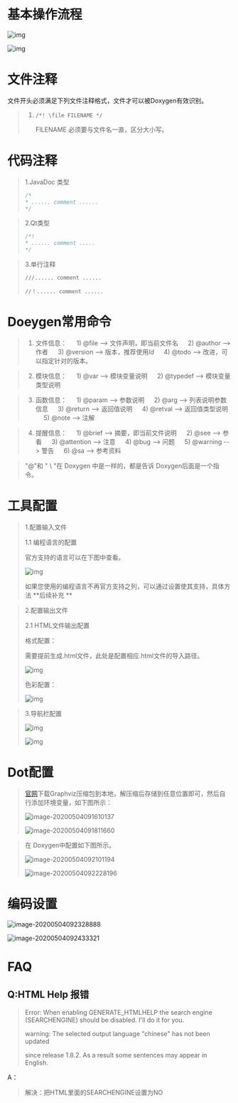 # 基本操作流程

![img](https://upload-images.jianshu.io/upload_images/14066340-4038702178a12cdf.png)

![img](https://upload-images.jianshu.io/upload_images/14066340-fcf30526e9d259c2.png)

# 文件注释

文件开头必须满足下列文件注释格式，文件才可以被Doxygen有效识别。

> 1. `/*! \file FILENAME */`
>
>    FILENAME 必须要与文件名一直，区分大小写。

# 代码注释

> 1.JavaDoc 类型
>
> ```c
> /*
> *	...... comment ......
> */
> ```
>
> 

> 2.Qt类型
>
> ```c
> /*!
> *	...... comment .....
> */
> ```

> 3.单行注释
>
> ```///...... comment ......```
>
> ```//！...... comment ...... ```

# Doeygen常用命令

> 1. 文件信息：
>    　 1) @file    --> 文件声明，即当前文件名
>       　 2) @author --> 作者
>       　 3) @version --> 版本，推荐使用$Id$
>       　 4) @todo   --> 改进，可以指定针对的版本。

> 2. 模块信息：
>    　 1) @var    --> 模块变量说明
>       　 2) @typedef --> 模块变量类型说明

> 3. 函数信息：
>    　 1) @param --> 参数说明
>       　 2) @arg    --> 列表说明参数信息
>       　 3) @return  --> 返回值说明
>       　 4) @retval  --> 返回值类型说明
>       　 5) @note   --> 注解

>4. 提醒信息：
>　      1) @brief          --> 摘要，即当前文件说明
>　 2) @see             --> 参看
>　 3) @attention  --> 注意
>　 4) @bug            --> 问题
>　 5) @warning    --> 警告
>　 6) @sa               --> 参考资料
>
>

> "@"和 " \ "在 Doxygen 中是一样的，都是告诉 Doxygen后面是一个指令。

# 工具配置

> 1.配置输入文件
>
> 1.1 编程语言的配置
>
> 官方支持的语言可以在下图中查看。
>
> ![img](https://upload-images.jianshu.io/upload_images/14066340-32598943f0238adb.png)
>
> 如果您使用的编程语言不再官方支持之列，可以通过设置使其支持，具体方法  **后续补充 **

>  2.配置输出文件
>
>  2.1 HTML文件输出配置
>
>  格式配置：
>
>  需要提前生成.html文件，此处是配置相应.html文件的导入路径。
>
>  ![img](https://upload-images.jianshu.io/upload_images/14066340-c1e223b1d7811358.png)
>
>  色彩配置：
>
>  ![img](https://upload-images.jianshu.io/upload_images/14066340-2674a4fb2b045813.png)

> 3.导航栏配置
>
> ![img](https://upload-images.jianshu.io/upload_images/14066340-cb0c5125fa6bc66c.png)
>
> ![img](https://upload-images.jianshu.io/upload_images/14066340-746735e1cbac4391.png)

# Dot配置

> [官网](https://graphviz.gitlab.io/)下载Graphviz压缩包到本地，解压缩后存储到任意位置即可，然后自行添加环境变量，如下图所示：
>
> ![image-20200504091610137](C:\Users\zheng\AppData\Roaming\Typora\typora-user-images\image-20200504091610137.png)
>
> ![image-20200504091811660](C:\Users\zheng\AppData\Roaming\Typora\typora-user-images\image-20200504091811660.png)

> 在 Doxygen中配置如下图所示。
>
> ![image-20200504092101194](C:\Users\zheng\AppData\Roaming\Typora\typora-user-images\image-20200504092101194.png)
>
> ![image-20200504092228196](C:\Users\zheng\AppData\Roaming\Typora\typora-user-images\image-20200504092228196.png)

# 编码设置

![image-20200504092328888](C:\Users\zheng\AppData\Roaming\Typora\typora-user-images\image-20200504092328888.png)

![image-20200504092433321](C:\Users\zheng\AppData\Roaming\Typora\typora-user-images\image-20200504092433321.png)

# FAQ

## Q:HTML Help 报错

> Error: When enabling GENERATE_HTMLHELP the search engine (SEARCHENGINE) should be disabled. I'll do it for you.
>
> warning: The selected output language "chinese" has not been updated
>
> since release 1.8.2. As a result some sentences may appear in English.

A：

> 解决：把HTML里面的SEARCHENGINE设置为NO

